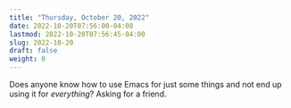 ```yaml
---
title: "Thursday, October 20, 2022"
date: 2022-10-20T07:56:00-04:00
lastmod: 2022-10-20T07:56:45-04:00
slug: 2022-10-20
draft: false
weight: 0
---
```


Does anyone know how to use Emacs for just some things and not end up using it for _everything_? Asking for a friend.


[//]: # "Exported with love from a post written in Org mode"
[//]: # "- https://github.com/kaushalmodi/ox-hugo"
